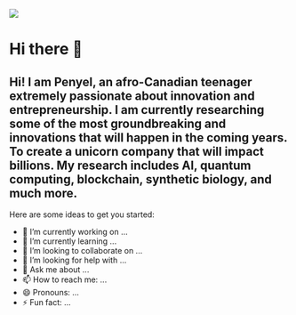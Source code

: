 ![](https://github.com/quantumporium/quantumporium/blob/main/Djegnene%20Babo%20penyel%20aka%20Quantum%20Porium.png)
<h1> Hi there 👋 </h1>
<h2> Hi!  I am Penyel, an afro-Canadian teenager extremely passionate about innovation and entrepreneurship.
I am currently researching some of the most groundbreaking and innovations that will happen in the coming years.  To create a unicorn company that will impact billions.
My research includes AI, quantum computing,  blockchain, synthetic biology, and much more. </h2>



Here are some ideas to get you started:

- 🔭 I’m currently working on ...
- 🌱 I’m currently learning ...
- 👯 I’m looking to collaborate on ...
- 🤔 I’m looking for help with ...
- 💬 Ask me about ...
- 📫 How to reach me: ...
- 😄 Pronouns: ...
- ⚡ Fun fact: ...
